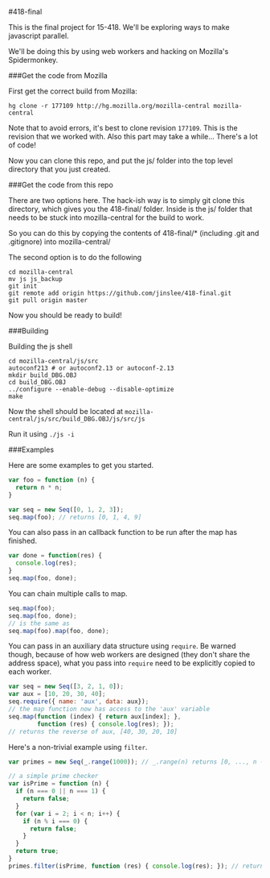 #418-final

This is the final project for 15-418. We'll be exploring ways to make javascript parallel.

We'll be doing this by using web workers and hacking on Mozilla's Spidermonkey.

###Get the code from Mozilla

First get the correct build from Mozilla:

```
hg clone -r 177109 http://hg.mozilla.org/mozilla-central mozilla-central
```

Note that to avoid errors, it's best to clone revision `177109`. This is the revision that we worked with. Also this part may take a while... There's a lot of code!

Now you can clone this repo, and put the js/ folder into the top level directory that you just created.

###Get the code from this repo

There are two options here. The hack-ish way is to simply git clone this directory, which gives you the 418-final/ folder. Inside is the js/ folder that needs to be stuck into mozilla-central for the build to work.

So you can do this by copying the contents of 418-final/* (including .git and .gitignore) into mozilla-central/


The second option is to do the following

```
cd mozilla-central
mv js js_backup
git init
git remote add origin https://github.com/jinslee/418-final.git
git pull origin master
```

Now you should be ready to build!

###Building

Building the js shell

```
cd mozilla-central/js/src
autoconf213 # or autoconf2.13 or autoconf-2.13
mkdir build_DBG.OBJ 
cd build_DBG.OBJ 
../configure --enable-debug --disable-optimize
make
```

Now the shell should be located at `mozilla-central/js/src/build_DBG.OBJ/js/src/js`

Run it using `./js -i`


###Examples

Here are some examples to get you started.
```javascript
var foo = function (n) {
  return n * n;
}

var seq = new Seq([0, 1, 2, 3]);
seq.map(foo); // returns [0, 1, 4, 9]
```

You can also pass in an callback function to be run after the map has finished.
```javascript
var done = function(res) {
  console.log(res);
}
seq.map(foo, done);
```

You can chain multiple calls to map.
```javascript
seq.map(foo);
seq.map(foo, done);
// is the same as
seq.map(foo).map(foo, done);
```

You can pass in an auxiliary data structure using `require`. Be warned though, because of how web workers are designed (they don't share the address space), what you pass into `require` need to be explicitly copied to each worker.
```javascript
var seq = new Seq([3, 2, 1, 0]);
var aux = [10, 20, 30, 40];
seq.require({ name: 'aux', data: aux});
// the map function now has access to the 'aux' variable
seq.map(function (index) { return aux[index]; },
        function (res) { console.log(res); });
// returns the reverse of aux, [40, 30, 20, 10]
```

Here's a non-trivial example using `filter`.
```javascript
var primes = new Seq(_.range(1000)); // _.range(n) returns [0, ..., n - 1]

// a simple prime checker
var isPrime = function (n) {
  if (n === 0 || n === 1) {
    return false;
  }
  for (var i = 2; i < n; i++) {
    if (n % i === 0) {
      return false;
    }
  }
  return true;
}
primes.filter(isPrime, function (res) { console.log(res); }); // returns only primes!
```
